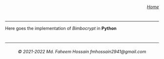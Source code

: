<h6>
  <dl align="right">
    <dt><a href="https://github.com/Faheem41/bimbocrypt" rel="noreferrer">Home</a></dt>
  </dl>
</h6>

#
----------------


Here goes the implementation of *Bimbocrypt* in **Python**


#
----------------
<h6 align="center">© 2021-2022 Md. Faheem Hossain fmhossain2941@gmail.com</h6>
